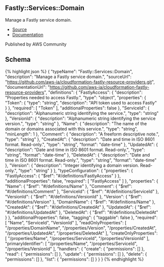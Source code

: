 
## Fastly::Services::Domain

Manage a Fastly service domain.

- [Source](https:&#x2F;&#x2F;github.com&#x2F;aws-ia&#x2F;cloudformation-fastly-resource-providers.git) 
- [Documentation]()

Published by AWS Community

## Schema
{% highlight json %}
{
    "typeName": "Fastly::Services::Domain",
    "description": "Manage a Fastly service domain.",
    "sourceUrl": "https://github.com/aws-ia/cloudformation-fastly-resource-providers.git",
    "documentationUrl": "https://github.com/aws-ia/cloudformation-fastly-resource-providers",
    "definitions": {
        "FastlyAccess": {
            "description": "Properties needed to access Fastly.",
            "type": "object",
            "properties": {
                "Token": {
                    "type": "string",
                    "description": "API token used to access Fastly"
                }
            },
            "required": [
                "Token"
            ],
            "additionalProperties": false
        },
        "ServiceId": {
            "description": "Alphanumeric string identifying the service.",
            "type": "string"
        },
        "VersionId": {
            "description": "Alphanumeric string identifying the service version.",
            "type": "string"
        },
        "Name": {
            "description": "The name of the domain or domains associated with this service.",
            "type": "string",
            "minLength": 1
        },
        "Comment": {
            "description": "A freeform descriptive note.",
            "type": "string"
        },
        "CreatedAt": {
            "description": "Date and time in ISO 8601 format. Read-only.",
            "type": "string",
            "format": "date-time"
        },
        "UpdatedAt": {
            "description": "Date and time in ISO 8601 format. Read-only.",
            "type": "string",
            "format": "date-time"
        },
        "DeletedAt": {
            "description": "Date and time in ISO 8601 format. Read-only.",
            "type": "string",
            "format": "date-time"
        },
        "Version": {
            "description": "Integer identifying a domain version. Read-only.",
            "type": "string"
        }
    },
    "typeConfiguration": {
        "properties": {
            "FastlyAccess": {
                "$ref": "#/definitions/FastlyAccess"
            }
        },
        "additionalProperties": false,
        "required": [
            "FastlyAccess"
        ]
    },
    "properties": {
        "Name": {
            "$ref": "#/definitions/Name"
        },
        "Comment": {
            "$ref": "#/definitions/Comment"
        },
        "ServiceId": {
            "$ref": "#/definitions/ServiceId"
        },
        "VersionId": {
            "$ref": "#/definitions/VersionId"
        },
        "Version": {
            "$ref": "#/definitions/Version"
        },
        "DomainName": {
            "$ref": "#/definitions/Name"
        },
        "CreatedAt": {
            "$ref": "#/definitions/CreatedAt"
        },
        "UpdatedAt": {
            "$ref": "#/definitions/UpdatedAt"
        },
        "DeletedAt": {
            "$ref": "#/definitions/DeletedAt"
        }
    },
    "additionalProperties": false,
    "tagging": {
        "taggable": false
    },
    "required": [
        "Name",
        "ServiceId",
        "VersionId"
    ],
    "readOnlyProperties": [
        "/properties/DomainName",
        "/properties/Version",
        "/properties/CreatedAt",
        "/properties/UpdatedAt",
        "/properties/DeletedAt"
    ],
    "createOnlyProperties": [
        "/properties/Name",
        "/properties/ServiceId",
        "/properties/VersionId"
    ],
    "primaryIdentifier": [
        "/properties/Name",
        "/properties/ServiceId",
        "/properties/VersionId"
    ],
    "handlers": {
        "create": {
            "permissions": []
        },
        "read": {
            "permissions": []
        },
        "update": {
            "permissions": []
        },
        "delete": {
            "permissions": []
        },
        "list": {
            "permissions": []
        }
    }
}
{% endhighlight %}

